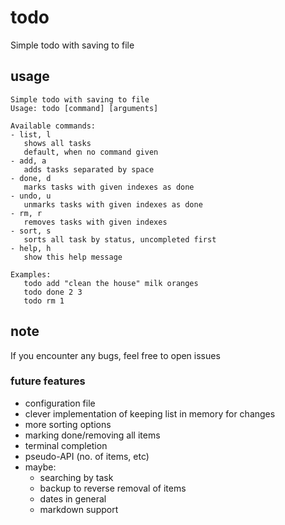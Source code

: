 # todo

Simple todo with saving to file

## usage

```
Simple todo with saving to file
Usage: todo [command] [arguments]

Available commands:
- list, l
   shows all tasks
   default, when no command given
- add, a
   adds tasks separated by space
- done, d
   marks tasks with given indexes as done
- undo, u
   unmarks tasks with given indexes as done
- rm, r
   removes tasks with given indexes
- sort, s
   sorts all task by status, uncompleted first
- help, h
   show this help message

Examples:
   todo add "clean the house" milk oranges
   todo done 2 3
   todo rm 1
```

## note

If you encounter any bugs, feel free to open issues

### future features

- configuration file
- clever implementation of keeping list in memory for changes
- more sorting options
- marking done/removing all items
- terminal completion
- pseudo-API (no. of items, etc)
- maybe:
    - searching by task
    - backup to reverse removal of items
    - dates in general
    - markdown support

